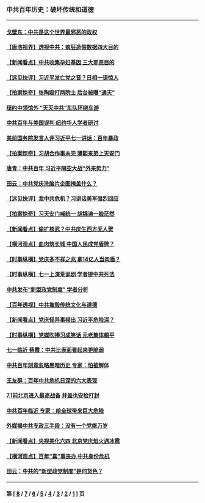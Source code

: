 ### 中共百年历史：破坏传统和道德
---
#### [戈壁东：中共是这个世界最邪恶的政权](../../pages/nf1176114/n13085641.md?08040430) 
#### [【唐浩视界】透视中共：疯狂造假数据四大目的](../../pages/nf1176114/n13080590.md?08040430) 
#### [【新闻看点】中共收集孕妇基因 三大邪恶目的](../../pages/nf1176114/n13077182.md?08040430) 
#### [【远见快评】习近平发亡党之音？日相一语惊人](../../pages/nf1176114/n13074809.md?08040430) 
#### [【拍案惊奇】张陶殴打两院士 后台被曝“通天”](../../pages/nf1176114/n13070496.md?08040430) 
#### [纽约中领馆外 “天灭中共”车队环绕车游](../../pages/nf1176114/n13070693.md?08040430) 
#### [中共百年与美国误判 纽约华人学者研讨](../../pages/nf1176114/n13067969.md?08040430) 
#### [美前国务院发言人评习近平七一讲话：百年暴政](../../pages/nf1176114/n13066986.md?08040430) 
#### [【拍案惊奇】习胡合作事未完 薄熙来弟上天安门](../../pages/nf1176114/n13065867.md?08040430) 
#### [唐青：中共百年 习近平隔空大战“外来势力”](../../pages/nf1176114/n13065976.md?08040430) 
#### [田云：中共党庆洗脑片企图掩盖什么？](../../pages/nf1176114/n13064395.md?08040430) 
#### [【远见快评】泄中共危机？习讲话美军强烈回应](../../pages/nf1176114/n13064269.md?08040430) 
#### [【拍案惊奇】习天安门喊统一 胡锦涛一脸茫然](../../pages/nf1176114/n13063233.md?08040430) 
#### [【新闻看点】偷扩核武？中共庆生西方无人贺](../../pages/nf1176114/n13061263.md?08040430) 
#### [【横河观点】血肉筑长城 中国人民成党盾牌？](../../pages/nf1176114/n13061779.md?08040430) 
#### [【时事纵横】党庆多不祥之兆 拿14亿人当肉盾？](../../pages/nf1176114/n13061709.md?08040430) 
#### [【时事纵横】七一上演荒诞剧 学者提中共死法](../../pages/nf1176114/n13058990.md?08040430) 
#### [中共发布“新型政党制度” 学者分析](../../pages/nf1176114/n13056354.md?08040430) 
#### [【百年透视】中共摧毁传统文化与道德](../../pages/nf1176114/n13057253.md?08040430) 
#### [【新闻看点】党庆怪异事频出 习近平危险深？](../../pages/nf1176114/n13056781.md?08040430) 
#### [【时事纵横】党媒吹捧习成笑话 元老集体躺平](../../pages/nf1176114/n13056792.md?08040430) 
#### [七一临近 蔡霞：中共比表面看起来更脆弱](../../pages/nf1176114/n13056418.md?08040430) 
#### [中共百年刻意忽略黑暗历史 专家：怕被解体](../../pages/nf1176114/n13056056.md?08040430) 
#### [王友群：百年中共危机日深的六大表现](../../pages/nf1176114/n13054263.md?08040430) 
#### [7.1前北京进入最高战备 井盖也安检打封](../../pages/nf1176114/n13053641.md?08040430) 
#### [中共百年临近 专家：给全球带来巨大危险](../../pages/nf1176114/n13053663.md?08040430) 
#### [外媒揭中共专政三手段：没有一个党能万岁](../../pages/nf1176114/n13049352.md?08040430) 
#### [【新闻看点】央视美化六四 北京党庆焰火遇冰雹](../../pages/nf1176114/n13048310.md?08040430) 
#### [【横河观点】百年“喜”事丧办 中共身份危机](../../pages/nf1176114/n13049869.md?08040430) 
#### [田云：中共的“新型政党制度”是何货色？](../../pages/nf1176114/n13049010.md?08040430) 

---
#### 第 [ [8](./8.md?08040430) / [7](./7.md?08040430) / [6](./6.md?08040430) / [5](./5.md?08040430) / [4](./4.md?08040430) / [3](./3.md?08040430) / [2](./2.md?08040430) / [1](./1.md?08040430) ] 页
